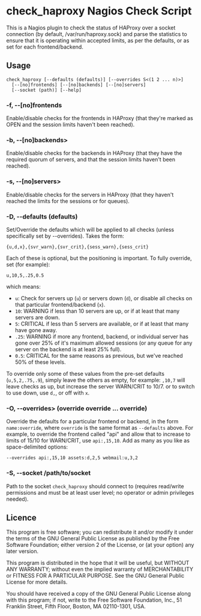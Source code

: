 # check_haproxy Nagios Check Script

This is a Nagios plugin to check the status of HAProxy over a socket connection
(by default, /var/run/haproxy.sock) and parse the statistics to ensure that it
is operating within accepted limits, as per the defaults, or as set for each
frontend/backend.

## Usage

    check_haproxy [--defaults (defaults)] [--overrides S<(1 2 ... n)>]
      [--[no]frontends] [--[no]backends] [--[no]servers]
      [--socket (path)] [--help]

### -f, --[no]frontends

Enable/disable checks for the frontends in HAProxy (that they're marked as OPEN
and the session limits haven't been reached).

### -b, --[no]backends>

Enable/disable checks for the backends in HAProxy (that they have the required
quorum of servers, and that the session limits haven't been reached).

### -s, --[no]servers>

Enable/disable checks for the servers in HAProxy (that they haven't reached the
limits for the sessions or for queues).

### -D, --defaults (defaults)

Set/Override the defaults which will be applied to all checks (unless
specifically set by --overrides). Takes the form:

    {u,d,x},{svr_warn},{svr_crit},{sess_warn},{sess_crit}

Each of these is optional, but the positioning is important. To fully override,
set (for example):

    u,10,5,.25,0.5

which means:

  * `u`: Check for servers up (`u`) or servers down (`d`), or disable all checks
    on that particular frontend/backend (`x`).
  * `10`: WARNING if less than 10 servers are up, or if at least that many
    servers are down.
  * `5`: CRITICAL if less than 5 servers are available, or if at least that
    many have gone away.
  * `.25`: WARNING if more any frontend, backend, or individual server has gone
    over 25% of it's maximum allowed sessions (or any queue for any server on
    the backend is at least 25% full).
  * `0.5`: CRITICAL for the same reasons as previous, but we've reached 50% of
    these levels.

To override only some of these values from the pre-set defaults
(`u,5,2,.75,.9`), simply leave the others as empty, for example: `,10,7` will
leave checks as up, but increase the server WARN/CRIT to 10/7. or to switch to
use down, use `d,`, or off with `x`.

### -O, --overrides> (override override ... override)

Override the defaults for a particular frontend or backend, in the form
`name:override`, where `override` is the same format as `--defaults` above. For
example, to override the frontend called "api" and allow that to increase to
limits of 15/10 for WARN/CRIT, use `api:,15,10`. Add as many as you like as
space-delimited options:

    --overrides api:,15,10 assets:d,2,5 webmail:u,3,2

### -S, --socket /path/to/socket

Path to the socket `check_haproxy` should connect to (requires read/write
permissions and must be at least user level; no operator or admin privileges
needed).

## Licence

This program is free software; you can redistribute it and/or
modify it under the terms of the GNU General Public License
as published by the Free Software Foundation; either version 2
of the License, or (at your option) any later version.

This program is distributed in the hope that it will be useful,
but WITHOUT ANY WARRANTY; without even the implied warranty of
MERCHANTABILITY or FITNESS FOR A PARTICULAR PURPOSE.  See the
GNU General Public License for more details.

You should have received a copy of the GNU General Public License
along with this program; if not, write to the Free Software
Foundation, Inc., 51 Franklin Street, Fifth Floor, Boston, MA  02110-1301, USA.
